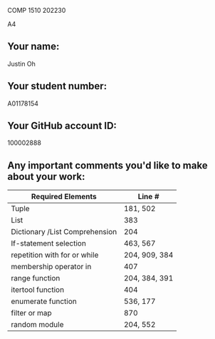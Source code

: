 COMP 1510 202230

A4

## Your name:
Justin Oh

## Your student number:
A01178154

## Your GitHub account ID:
100002888

## Any important comments you'd like to make about your work:
| Required Elements              | Line #        |
|--------------------------------|---------------|
| Tuple                          | 181, 502      |
| List                           | 383           |
| Dictionary /List Comprehension | 204           |
| If-statement selection         | 463, 567      |
| repetition with for or while   | 204, 909, 384 |
| membership operator in         | 407           |
| range function                 | 204, 384, 391 |
| itertool function              | 404           |
| enumerate function             | 536, 177      |
| filter or map                  | 870           |
| random module                  | 204, 552      |
